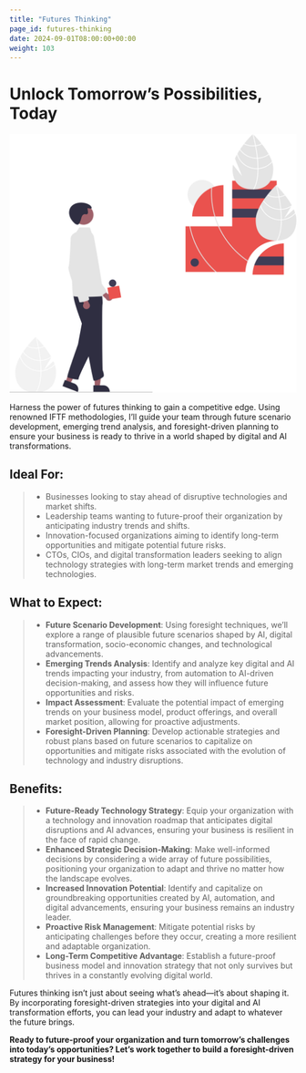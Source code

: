 ```yaml
---
title: "Futures Thinking"
page_id: futures-thinking
date: 2024-09-01T08:00:00+00:00
weight: 103
---
```


# Unlock Tomorrow’s Possibilities, Today

![Where To Play](/images/illustrations/undraw_forming_ideas_re_2afc.svg)

<!--more-->

Harness the power of futures thinking to gain a competitive edge. Using renowned IFTF methodologies, I’ll guide your team through future scenario development, emerging trend analysis, and foresight-driven planning to ensure your business is ready to thrive in a world shaped by digital and AI transformations.

## Ideal For:

> - Businesses looking to stay ahead of disruptive technologies and market shifts.
> - Leadership teams wanting to future-proof their organization by anticipating industry trends and shifts.
> - Innovation-focused organizations aiming to identify long-term opportunities and mitigate potential future risks.
> - CTOs, CIOs, and digital transformation leaders seeking to align technology strategies with long-term market trends and emerging technologies.

## What to Expect:

> - **Future Scenario Development**: Using foresight techniques, we’ll explore a range of plausible future scenarios shaped by AI, digital transformation, socio-economic changes, and technological advancements.
> - **Emerging Trends Analysis**: Identify and analyze key digital and AI trends impacting your industry, from automation to AI-driven decision-making, and assess how they will influence future opportunities and risks.
> - **Impact Assessment**: Evaluate the potential impact of emerging trends on your business model, product offerings, and overall market position, allowing for proactive adjustments.
> - **Foresight-Driven Planning**: Develop actionable strategies and robust plans based on future scenarios to capitalize on opportunities and mitigate risks associated with the evolution of technology and industry disruptions.

## Benefits:

> - **Future-Ready Technology Strategy**: Equip your organization with a technology and innovation roadmap that anticipates digital disruptions and AI advances, ensuring your business is resilient in the face of rapid change.
> - **Enhanced Strategic Decision-Making**: Make well-informed decisions by considering a wide array of future possibilities, positioning your organization to adapt and thrive no matter how the landscape evolves.
> - **Increased Innovation Potential**: Identify and capitalize on groundbreaking opportunities created by AI, automation, and digital advancements, ensuring your business remains an industry leader.
> - **Proactive Risk Management**: Mitigate potential risks by anticipating challenges before they occur, creating a more resilient and adaptable organization.
> - **Long-Term Competitive Advantage**: Establish a future-proof business model and innovation strategy that not only survives but thrives in a constantly evolving digital world.

Futures thinking isn’t just about seeing what’s ahead—it’s about shaping it. By incorporating foresight-driven strategies into your digital and AI transformation efforts, you can lead your industry and adapt to whatever the future brings.

**Ready to future-proof your organization and turn tomorrow’s challenges into today’s opportunities? Let’s work together to build a foresight-driven strategy for your business!**